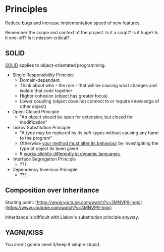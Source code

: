 # Principles

Reduce bugs and increase implementation speed of new features.

Remember the scope and context of the project. Is it a script? Is it huge? Is it one-off? Is it mission-critical?

## SOLID

[SOLID](https://wayback.archive.org/web/20170204020312/https://lostechies.com/derickbailey/2009/02/11/solid-development-principles-in-motivational-pictures/) applies to object-orientated programming.

* Single Responsibility Principle
  * Domain-dependent
  * Think about who - the role - that will be causing what changes and isolate that code together
  * Higher cohesion \(object has greater focus\)
  * Lower coupling \(object does not connect to or require knowledge of other object\)
* Open-Closed Principle
  * "An object should be open for extension, but closed for modification"
* Liskov Substitution Principle
  * "A _type_ may be replaced by its _sub-types_ without causing any harm to the program"
  * Otherwise [your method must alter its behaviour](https://softwareengineering.stackexchange.com/questions/170222/what-can-go-wrong-if-the-liskov-substitution-principle-is-violated) by investigating the type of object its been given
  * It [works slightly differently in dynamic languages](https://stefanroock.wordpress.com/2010/11/08/the-liskov-substitution-principle-lsp-in-duck-typed-programming-languages/).
* Interface Segregation Principle
  * ???
* Dependency Inversion Principle
  * ???

## Composition over Inheritance

Starting point: [https://www.youtube.com/watch?v=3MNVP9-hglc](https://www.youtube.com/watch?v=3MNVP9-hglc)

Inheritance is difficult with Liskov's substitution principle anyway.

## YAGNI/KISS

You aren't gonna need it/keep it simple stupid.


